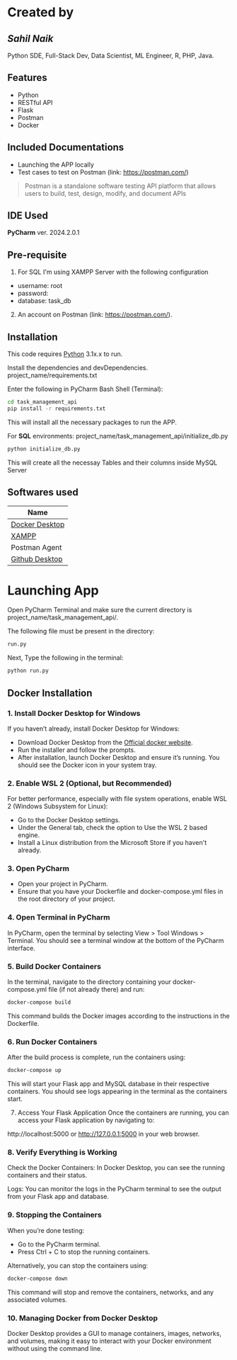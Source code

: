 # Created by
## _Sahil Naik_

Python SDE, Full-Stack Dev, Data Scientist, ML Engineer,
R, PHP, Java.

## Features
- Python
- RESTful API
- Flask
- Postman
- Docker

## Included Documentations
- Launching the APP locally
- Test cases to test on Postman (link: https://postman.com/)

> Postman is a standalone software testing API platform that allows users to build, test, design, modify, and document APIs
 
 ## IDE Used
 **PyCharm** ver. 2024.2.0.1
 
 ## Pre-requisite
 1. For SQL I'm using XAMPP Server with the following configuration
- username: root
- password:
- database: task_db

2. An account on Postman (link: https://postman.com/).
## Installation

This code requires [Python](https://www.python.org/downloads/) 3.1x.x to run.

Install the dependencies and devDependencies.
project_name/requirements.txt

Enter the following in PyCharm Bash Shell (Terminal):
```sh
cd task_management_api
pip install -r requirements.txt
```
This will install all the necessary packages to run the APP.

For **SQL** environments:
project_name/task_management_api/initialize_db.py
```sh
python initialize_db.py
```
This will create all the necessay Tables and their columns inside MySQL Server

## Softwares used

| Name |
| ------ |
| [Docker Desktop](https://www.docker.com/products/docker-desktop/) |
| [XAMPP](https://www.apachefriends.org/download.html) |
| Postman Agent |
|[Github Desktop](https://desktop.github.com/download/)|

# Launching App
Open PyCharm Terminal and make sure the current directory is project_name/task_management_api/.

The following file must be present in the directory:
```sh
run.py
```

Next,
Type the following in the terminal:
```sh
python run.py
```

## Docker Installation

### 1. Install Docker Desktop for Windows
If you haven’t already, install Docker Desktop for Windows:
- Download Docker Desktop from the [Official docker website](https://www.docker.com/products/docker-desktop/).
- Run the installer and follow the prompts.
- After installation, launch Docker Desktop and ensure it’s running. You should see the Docker icon in your system tray.

### 2. Enable WSL 2 (Optional, but Recommended)
For better performance, especially with file system operations, enable WSL 2 (Windows Subsystem for Linux):
- Go to the Docker Desktop settings.
- Under the General tab, check the option to Use the WSL 2 based engine.
- Install a Linux distribution from the Microsoft Store if you haven't already.

### 3. Open PyCharm
- Open your project in PyCharm.
- Ensure that you have your Dockerfile and docker-compose.yml files in the root directory of your project.

### 4. Open Terminal in PyCharm
In PyCharm, open the terminal by selecting View > Tool Windows > Terminal.
You should see a terminal window at the bottom of the PyCharm interface.

### 5. Build Docker Containers
In the terminal, navigate to the directory containing your docker-compose.yml file (if not already there) and run:
```sh
docker-compose build
```
This command builds the Docker images according to the instructions in the Dockerfile.

### 6. Run Docker Containers
After the build process is complete, run the containers using:
```sh
docker-compose up
```
This will start your Flask app and MySQL database in their respective containers. You should see logs appearing in the terminal as the containers start.

7. Access Your Flask Application
Once the containers are running, you can access your Flask application by navigating to:

http://localhost:5000 or
http://127.0.0.1:5000
in your web browser.

### 8. Verify Everything is Working
Check the Docker Containers:
In Docker Desktop, you can see the running containers and their status.

Logs:
You can monitor the logs in the PyCharm terminal to see the output from your Flask app and database.

### 9. Stopping the Containers
When you’re done testing:
- Go to the PyCharm terminal.
- Press Ctrl + C to stop the running containers.

Alternatively, you can stop the containers using:
```sh
docker-compose down
```
This command will stop and remove the containers, networks, and any associated volumes.

### 10. Managing Docker from Docker Desktop
Docker Desktop provides a GUI to manage containers, images, networks, and volumes, making it easy to interact with your Docker environment without using the command line.
